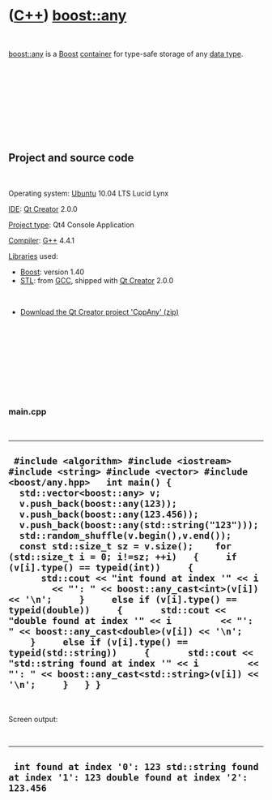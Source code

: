 



 

 

 

 

 

([C++](Cpp.htm)) [boost::any](CppAny.htm)
=========================================

 

[boost::any](CppAny.htm) is a [Boost](CppBoost.htm)
[container](CppContainer.htm) for type-safe storage of any [data
type](CppDataType.htm).

 

 

 

 

 

Project and source code
-----------------------

 

Operating system: [Ubuntu](http://www.ubuntu.com) 10.04 LTS Lucid Lynx

[IDE](CppIde.htm): [Qt Creator](CppQt.htm) 2.0.0

[Project type](CppQtProjectType.htm): Qt4 Console Application

[Compiler](CppCompiler.htm): [G++](CppGpp.htm) 4.4.1

[Libraries](CppLibrary.htm) used:

-   [Boost](CppBoost.htm): version 1.40
-   [STL](CppStl.htm): from [GCC](CppGcc.htm), shipped with [Qt
    Creator](CppQt.htm) 2.0.0

 

-   [Download the Qt Creator project 'CppAny' (zip)](CppAny.zip)

 

 

 

 

 

### main.cpp

 

  ------------------------------------------------------------------------------------------------------------------------------------------------------------------------------------------------------------------------------------------------------------------------------------------------------------------------------------------------------------------------------------------------------------------------------------------------------------------------------------------------------------------------------------------------------------------------------------------------------------------------------------------------------------------------------------------------------------------------------------------------------------------------------------------------------------------------------------------------------------------------------------------------------------------------
  ` #include <algorithm> #include <iostream> #include <string> #include <vector> #include <boost/any.hpp>   int main() {   std::vector<boost::any> v;   v.push_back(boost::any(123));   v.push_back(boost::any(123.456));   v.push_back(boost::any(std::string("123")));   std::random_shuffle(v.begin(),v.end());    const std::size_t sz = v.size();    for (std::size_t i = 0; i!=sz; ++i)   {     if (v[i].type() == typeid(int))     {       std::cout << "int found at index '" << i         << "': " << boost::any_cast<int>(v[i]) << '\n';     }     else if (v[i].type() == typeid(double))     {       std::cout << "double found at index '" << i         << "': " << boost::any_cast<double>(v[i]) << '\n';     }     else if (v[i].type() == typeid(std::string))     {       std::cout << "std::string found at index '" << i         << "': " << boost::any_cast<std::string>(v[i]) << '\n';     }   } }`
  ------------------------------------------------------------------------------------------------------------------------------------------------------------------------------------------------------------------------------------------------------------------------------------------------------------------------------------------------------------------------------------------------------------------------------------------------------------------------------------------------------------------------------------------------------------------------------------------------------------------------------------------------------------------------------------------------------------------------------------------------------------------------------------------------------------------------------------------------------------------------------------------------------------------------

 

Screen output:

 

  -------------------------------------------------------------------------------------------------------
  ` int found at index '0': 123 std::string found at index '1': 123 double found at index '2': 123.456`
  -------------------------------------------------------------------------------------------------------

 

 

 

 

 





 



